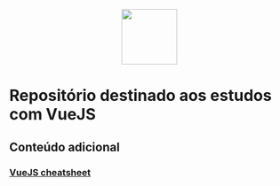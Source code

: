 <div align="center">
    <img  width="100" src="http://www.vuejs-brasil.com.br/content/images/2016/06/logo.png"/>
</div>
<h1>Repositório destinado aos estudos com VueJS</h1>

## Conteúdo adicional
### [VueJS cheatsheet](https://vuejs-tips.github.io/cheatsheet/)
